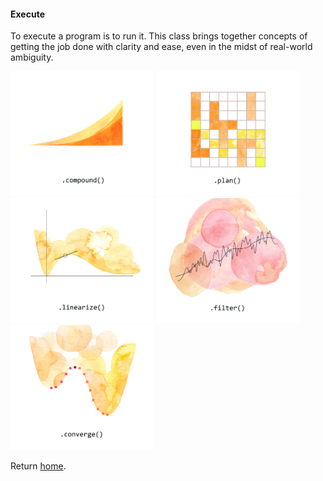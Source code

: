 #### Execute

To execute a program is to run it. This class brings together concepts of getting the job done with clarity and ease, even in the midst of real-world ambiguity. 

[<img src="../../assets/06-EXECUTE-COMPOUND.jpg" height="200" />](compound.md)
[<img src="../../assets/07-EXECUTE-PLAN.jpg" height="200" />](plan.md)
[<img src="../../assets/08-EXECUTE-LINEARIZE.jpg" height="200" />](linearize.md)
[<img src="../../assets/09-EXECUTE-FILTER.jpg" height="200" />](filter.md)
[<img src="../../assets/10-EXECUTE-CONVERGE.jpg" height="200" />](converge.md)

Return [home](../index.md).
